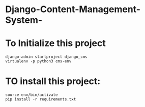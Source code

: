 # Django-Content-Management-System-


# To Initialize this project
```
django-admin startproject django_cms
virtualenv -p python3 cms-env
```

# TO install this project:
```
source env/bin/activate
pip install -r requirements.txt
```
